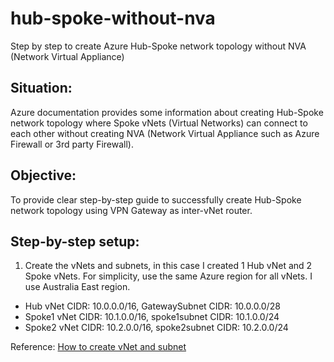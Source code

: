 # hub-spoke-without-nva
Step by step to create Azure Hub-Spoke network topology without NVA (Network Virtual Appliance)

## Situation:
Azure documentation provides some information about creating Hub-Spoke network topology where Spoke vNets (Virtual Networks) can connect to each other without creating NVA (Network Virtual Appliance such as Azure Firewall or 3rd party Firewall).

## Objective:
To provide clear step-by-step guide to successfully create Hub-Spoke network topology using VPN Gateway as inter-vNet router.

## Step-by-step setup:
1. Create the vNets and subnets, in this case I created 1 Hub vNet and 2 Spoke vNets. For simplicity, use the same Azure region for all vNets. I use Australia East region.
- Hub vNet CIDR: 10.0.0.0/16, GatewaySubnet CIDR: 10.0.0.0/28
- Spoke1 vNet CIDR: 10.1.0.0/16, spoke1subnet CIDR: 10.1.0.0/24
- Spoke2 vNet CIDR: 10.2.0.0/16, spoke2subnet CIDR: 10.2.0.0/24

Reference:
[How to create vNet and subnet](https://docs.microsoft.com/en-us/azure/virtual-network/quick-create-portal#create-a-virtual-network) 
